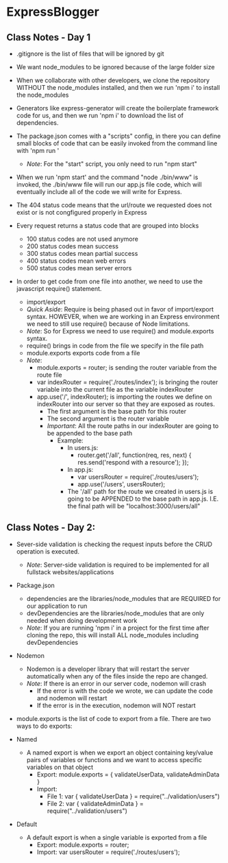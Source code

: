 # ExpressBlogger

## Class Notes - Day 1

- .gitignore is the list of files that will be ignored by git
- We want node_modules to be ignored because of the large folder size
- When we collaborate with other developers, we clone the repository WITHOUT the node_modules installed, and then we run 'npm i' to install the node_modules

- Generators like express-generator will create the boilerplate framework code for us, and then we run 'npm i' to download the list of dependencies.

- The package.json comes with a "scripts" config, in there you can define small blocks of code that can be easily invoked from the command line with 'npm run <scriptName>'
	- _Note_: For the "start" script, you only need to run "npm start"

- When we run 'npm start' and the command "node ./bin/www" is invoked, the ./bin/www file will run our app.js file code, which will eventually include all of the code we will write for Express.

- The 404 status code means that the url/route we requested does not exist or is not congfigured properly in Express

- Every request returns a status code that are grouped into blocks
	- 100 status codes are not used anymore
	- 200 status codes mean success
	- 300 status codes mean partial success
	- 400 status codes mean web errors
	- 500 status codes mean server errors

- In order to get code from one file into another, we need to use the javascript require() statement.
	- import/export
	- _Quick Aside_: Require is being phased out in favor of import/export syntax. HOWEVER, when we are working in an Express environment we need to still use require() because of Node limitations.
	- _Note_: So for Express we need to use require() and module.exports syntax.
	- require() brings in code from the file we specify in the file path
	- module.exports exports code from a file
	- _Note_:
		- module.exports = router; is sending the router variable from the route file
		- var indexRouter = require('./routes/index'); is bringing the router variable into the current file as the variable indexRouter
		- app.use('/', indexRouter); is importing the routes we define on indexRouter into our server so that they are exposed as routes.
			- The first argument is the base path for this router
			- The second argument is the router variable
			- _Important_: All the route paths in our indexRouter are going to be appended to the base path
				- Example:
					- In users.js:
						- router.get('/all', function(req, res, next) {
							res.send('respond with a resource');
						});
					- In app.js:
						- var usersRouter = require('./routes/users');
						- app.use('/users', usersRouter);
					- The '/all' path for the route we created in users.js is going to be APPENDED to the base path in app.js. I.E. the final path will be "localhost:3000/users/all"

## Class Notes - Day 2:

- Sever-side validation is checking the request inputs before the CRUD operation is executed.
	- _Note_: Server-side validation is required to be implemented for all fullstack websites/applications

- Package.json
	- dependencies are the libraries/node_modules that are REQUIRED for our application to run
	- devDependencies are the libraries/node_modules that are only needed when doing development work
	- _Note_: If you are running 'npm i' in a project for the first time after cloning the repo, this will install ALL node_modules including devDependencies

- Nodemon
	- Nodemon is a developer library that will restart the server automatically when any of the files inside the repo are changed.
	- _Note_: If there is an error in our server code, nodemon will crash 
		- If the error is with the code we wrote, we can update the code and nodemon will restart
		- If the error is in the execution, nodemon will NOT restart

- module.exports is the list of code to export from a file. There are two ways to do exports:
- Named
	- A named export is when we export an object containing key/value pairs of variables or functions and we want to access specific variables on that object
		- Export: module.exports = {
				validateUserData,
				validateAdminData
			}
		- Import: 
			- File 1: var { validateUserData } = require("../validation/users")
			- File 2: var { validateAdminData } = require("../validation/users")
- Default
	- A default export is when a single variable is exported from a file
		- Export: module.exports = router;
		- Import: var usersRouter = require('./routes/users');
